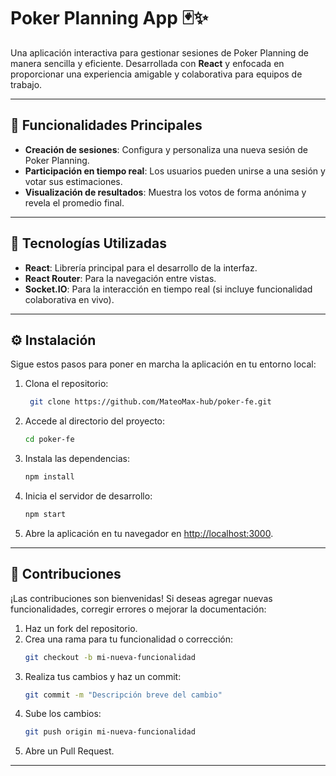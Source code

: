 
# Poker Planning App 🃏✨

Una aplicación interactiva para gestionar sesiones de Poker Planning de manera sencilla y eficiente. Desarrollada con **React** y enfocada en proporcionar una experiencia amigable y colaborativa para equipos de trabajo.

---

## 🎯 Funcionalidades Principales

- **Creación de sesiones**: Configura y personaliza una nueva sesión de Poker Planning.  
- **Participación en tiempo real**: Los usuarios pueden unirse a una sesión y votar sus estimaciones.  
- **Visualización de resultados**: Muestra los votos de forma anónima y revela el promedio final.  
---

## 🚀 Tecnologías Utilizadas

- **React**: Librería principal para el desarrollo de la interfaz.  
- **React Router**: Para la navegación entre vistas.   
- **Socket.IO**: Para la interacción en tiempo real (si incluye funcionalidad colaborativa en vivo).  

---

## ⚙️ Instalación

Sigue estos pasos para poner en marcha la aplicación en tu entorno local:  

1. Clona el repositorio:  
   ```bash
    git clone https://github.com/MateoMax-hub/poker-fe.git
   ```
2. Accede al directorio del proyecto:  
   ```bash
   cd poker-fe
   ```
3. Instala las dependencias:  
   ```bash
   npm install
   ```
4. Inicia el servidor de desarrollo:  
   ```bash
   npm start
   ```
5. Abre la aplicación en tu navegador en [http://localhost:3000](http://localhost:3000).

---

## 🤝 Contribuciones

¡Las contribuciones son bienvenidas! Si deseas agregar nuevas funcionalidades, corregir errores o mejorar la documentación:  

1. Haz un fork del repositorio.  
2. Crea una rama para tu funcionalidad o corrección:  
   ```bash
   git checkout -b mi-nueva-funcionalidad
   ```
3. Realiza tus cambios y haz un commit:  
   ```bash
   git commit -m "Descripción breve del cambio"
   ```
4. Sube los cambios:  
   ```bash
   git push origin mi-nueva-funcionalidad
   ```
5. Abre un Pull Request.  

---


